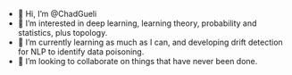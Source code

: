 - 👋 Hi, I’m @ChadGueli
- 👀 I’m interested in deep learning, learning theory, probability and statistics, plus topology.
- 🌱 I’m currently learning as much as I can, and developing drift detection for NLP to identify data poisoning.
- 💞️ I’m looking to collaborate on things that have never been done. 

<!---
ChadGueli/ChadGueli is a ✨ special ✨ repository because its `README.md` (this file) appears on your GitHub profile.
You can click the Preview link to take a look at your changes.
--->
